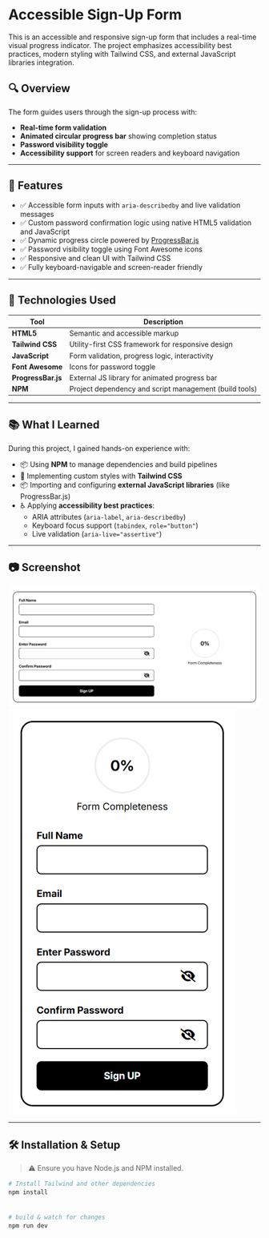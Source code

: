 # Accessible Sign-Up Form

This is an accessible and responsive sign-up form that includes a real-time visual progress indicator. The project emphasizes accessibility best practices, modern styling with Tailwind CSS, and external JavaScript libraries integration.

## 🔍 Overview

The form guides users through the sign-up process with:

- **Real-time form validation**
- **Animated circular progress bar** showing completion status
- **Password visibility toggle**
- **Accessibility support** for screen readers and keyboard navigation

---

## 🚀 Features

- ✅ Accessible form inputs with `aria-describedby` and live validation messages
- ✅ Custom password confirmation logic using native HTML5 validation and JavaScript
- ✅ Dynamic progress circle powered by [ProgressBar.js](https://kimmobrunfeldt.github.io/progressbar.js/)
- ✅ Password visibility toggle using Font Awesome icons
- ✅ Responsive and clean UI with Tailwind CSS
- ✅ Fully keyboard-navigable and screen-reader friendly

---

## 🧰 Technologies Used

| Tool               | Description                                            |
| ------------------ | ------------------------------------------------------ |
| **HTML5**          | Semantic and accessible markup                         |
| **Tailwind CSS**   | Utility-first CSS framework for responsive design      |
| **JavaScript**     | Form validation, progress logic, interactivity         |
| **Font Awesome**   | Icons for password toggle                              |
| **ProgressBar.js** | External JS library for animated progress bar          |
| **NPM**            | Project dependency and script management (build tools) |

---

## 📚 What I Learned

During this project, I gained hands-on experience with:

- 📦 Using **NPM** to manage dependencies and build pipelines
- 🎨 Implementing custom styles with **Tailwind CSS**
- 📦 Importing and configuring **external JavaScript libraries** (like ProgressBar.js)
- ♿ Applying **accessibility best practices**:
  - ARIA attributes (`aria-label`, `aria-describedby`)
  - Keyboard focus support (`tabindex`, `role="button"`)
  - Live validation (`aria-live="assertive"`)

---

## 📷 Screenshot

![Pc Preview](imgs/Accessible-Sign-Up-Form-07-14-2025_09_15_PM.png)
![Mobile Preview](imgs/mobileForm.png)

---

## 🛠️ Installation & Setup

> ⚠️ Ensure you have Node.js and NPM installed.

```bash
# Install Tailwind and other dependencies
npm install


# build & watch for changes
npm run dev
```

